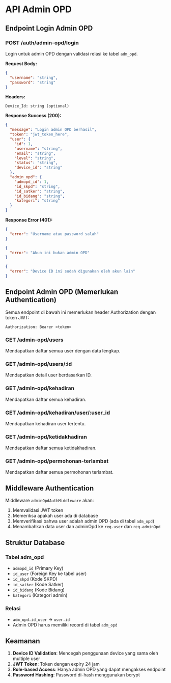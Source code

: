# API Admin OPD

## Endpoint Login Admin OPD

### POST /auth/admin-opd/login

Login untuk admin OPD dengan validasi relasi ke tabel `adm_opd`.

**Request Body:**
```json
{
  "username": "string",
  "password": "string"
}
```

**Headers:**
```
Device_Id: string (optional)
```

**Response Success (200):**
```json
{
  "message": "Login admin OPD berhasil",
  "token": "jwt_token_here",
  "user": {
    "id": 1,
    "username": "string",
    "email": "string",
    "level": "string",
    "status": "string",
    "device_id": "string"
  },
  "admin_opd": {
    "admopd_id": 1,
    "id_skpd": "string",
    "id_satker": "string",
    "id_bidang": "string",
    "kategori": "string"
  }
}
```

**Response Error (401):**
```json
{
  "error": "Username atau password salah"
}
```

```json
{
  "error": "Akun ini bukan admin OPD"
}
```

```json
{
  "error": "Device ID ini sudah digunakan oleh akun lain"
}
```

## Endpoint Admin OPD (Memerlukan Authentication)

Semua endpoint di bawah ini memerlukan header Authorization dengan token JWT:

```
Authorization: Bearer <token>
```

### GET /admin-opd/users
Mendapatkan daftar semua user dengan data lengkap.

### GET /admin-opd/users/:id
Mendapatkan detail user berdasarkan ID.

### GET /admin-opd/kehadiran
Mendapatkan daftar semua kehadiran.

### GET /admin-opd/kehadiran/user/:user_id
Mendapatkan kehadiran user tertentu.

### GET /admin-opd/ketidakhadiran
Mendapatkan daftar semua ketidakhadiran.

### GET /admin-opd/permohonan-terlambat
Mendapatkan daftar semua permohonan terlambat.

## Middleware Authentication

Middleware `adminOpdAuthMiddleware` akan:
1. Memvalidasi JWT token
2. Memeriksa apakah user ada di database
3. Memverifikasi bahwa user adalah admin OPD (ada di tabel `adm_opd`)
4. Menambahkan data user dan adminOpd ke `req.user` dan `req.adminOpd`

## Struktur Database

### Tabel adm_opd
- `admopd_id` (Primary Key)
- `id_user` (Foreign Key ke tabel user)
- `id_skpd` (Kode SKPD)
- `id_satker` (Kode Satker)
- `id_bidang` (Kode Bidang)
- `kategori` (Kategori admin)

### Relasi
- `adm_opd.id_user` → `user.id`
- Admin OPD harus memiliki record di tabel `adm_opd`

## Keamanan

1. **Device ID Validation**: Mencegah penggunaan device yang sama oleh multiple user
2. **JWT Token**: Token dengan expiry 24 jam
3. **Role-based Access**: Hanya admin OPD yang dapat mengakses endpoint
4. **Password Hashing**: Password di-hash menggunakan bcrypt 
